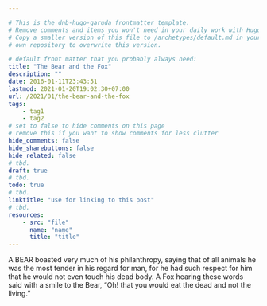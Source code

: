 ```yaml
---

# This is the dnb-hugo-garuda frontmatter template. 
# Remove comments and items you won't need in your daily work with Hugo.
# Copy a smaller version of this file to /archetypes/default.md in your
# own repository to overwrite this version.

# default front matter that you probably always need:
title: "The Bear and the Fox"
description: ""
date: 2016-01-11T23:43:51
lastmod: 2021-01-20T19:02:30+07:00
url: /2021/01/the-bear-and-the-fox
tags:
    - tag1
    - tag2
# set to false to hide comments on this page
# remove this if you want to show comments for less clutter
hide_comments: false
hide_sharebuttons: false
hide_related: false
# tbd.
draft: true
# tbd.
todo: true
# tbd.
linktitle: "use for linking to this post"
# tbd.
resources:
    - src: "file"
      name: "name"
      title: "title"
---
```

A BEAR boasted very much of his philanthropy, saying that of all animals he was the most tender in his regard for man, for he had such respect for him that he would not even touch his dead body. A Fox hearing these words said with a smile to the Bear, “Oh! that you would eat the dead and not the living.”
